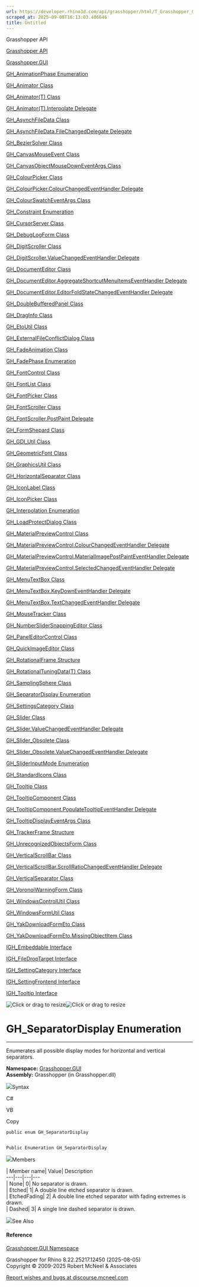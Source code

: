 ```yaml
---
url: https://developer.rhino3d.com/api/grasshopper/html/T_Grasshopper_GUI_GH_SeparatorDisplay.htm
scraped_at: 2025-09-08T16:13:03.406646
title: Untitled
---
```


Grasshopper API

[Grasshopper API](../html/723c01da-9986-4db2-8f53-6f3a7494df75.htm
"Grasshopper API")

[Grasshopper.GUI](../html/N_Grasshopper_GUI.htm "Grasshopper.GUI")

[GH_AnimationPhase
Enumeration](../html/T_Grasshopper_GUI_GH_AnimationPhase.htm
"GH_AnimationPhase Enumeration")

[GH_Animator Class](../html/T_Grasshopper_GUI_GH_Animator.htm "GH_Animator
Class")

[GH_Animator(T) Class](../html/T_Grasshopper_GUI_GH_Animator_1.htm
"GH_Animator\(T\) Class")

[GH_Animator(T).Interpolate
Delegate](../html/T_Grasshopper_GUI_GH_Animator_1_Interpolate.htm
"GH_Animator\(T\).Interpolate Delegate")

[GH_AsynchFileData Class](../html/T_Grasshopper_GUI_GH_AsynchFileData.htm
"GH_AsynchFileData Class")

[GH_AsynchFileData.FileChangedDelegate
Delegate](../html/T_Grasshopper_GUI_GH_AsynchFileData_FileChangedDelegate.htm
"GH_AsynchFileData.FileChangedDelegate Delegate")

[GH_BezierSolver Class](../html/T_Grasshopper_GUI_GH_BezierSolver.htm
"GH_BezierSolver Class")

[GH_CanvasMouseEvent Class](../html/T_Grasshopper_GUI_GH_CanvasMouseEvent.htm
"GH_CanvasMouseEvent Class")

[GH_CanvasObjectMouseDownEventArgs
Class](../html/T_Grasshopper_GUI_GH_CanvasObjectMouseDownEventArgs.htm
"GH_CanvasObjectMouseDownEventArgs Class")

[GH_ColourPicker Class](../html/T_Grasshopper_GUI_GH_ColourPicker.htm
"GH_ColourPicker Class")

[GH_ColourPicker.ColourChangedEventHandler
Delegate](../html/T_Grasshopper_GUI_GH_ColourPicker_ColourChangedEventHandler.htm
"GH_ColourPicker.ColourChangedEventHandler Delegate")

[GH_ColourSwatchEventArgs
Class](../html/T_Grasshopper_GUI_GH_ColourSwatchEventArgs.htm
"GH_ColourSwatchEventArgs Class")

[GH_Constraint Enumeration](../html/T_Grasshopper_GUI_GH_Constraint.htm
"GH_Constraint Enumeration")

[GH_CursorServer Class](../html/T_Grasshopper_GUI_GH_CursorServer.htm
"GH_CursorServer Class")

[GH_DebugLogForm Class](../html/T_Grasshopper_GUI_GH_DebugLogForm.htm
"GH_DebugLogForm Class")

[GH_DigitScroller Class](../html/T_Grasshopper_GUI_GH_DigitScroller.htm
"GH_DigitScroller Class")

[GH_DigitScroller.ValueChangedEventHandler
Delegate](../html/T_Grasshopper_GUI_GH_DigitScroller_ValueChangedEventHandler.htm
"GH_DigitScroller.ValueChangedEventHandler Delegate")

[GH_DocumentEditor Class](../html/T_Grasshopper_GUI_GH_DocumentEditor.htm
"GH_DocumentEditor Class")

[GH_DocumentEditor.AggregateShortcutMenuItemsEventHandler
Delegate](../html/T_Grasshopper_GUI_GH_DocumentEditor_AggregateShortcutMenuItemsEventHandler.htm
"GH_DocumentEditor.AggregateShortcutMenuItemsEventHandler Delegate")

[GH_DocumentEditor.EditorFoldStateChangedEventHandler
Delegate](../html/T_Grasshopper_GUI_GH_DocumentEditor_EditorFoldStateChangedEventHandler.htm
"GH_DocumentEditor.EditorFoldStateChangedEventHandler Delegate")

[GH_DoubleBufferedPanel
Class](../html/T_Grasshopper_GUI_GH_DoubleBufferedPanel.htm
"GH_DoubleBufferedPanel Class")

[GH_DragInfo Class](../html/T_Grasshopper_GUI_GH_DragInfo.htm "GH_DragInfo
Class")

[GH_EtoUtil Class](../html/T_Grasshopper_GUI_GH_EtoUtil.htm "GH_EtoUtil
Class")

[GH_ExternalFileConflictDialog
Class](../html/T_Grasshopper_GUI_GH_ExternalFileConflictDialog.htm
"GH_ExternalFileConflictDialog Class")

[GH_FadeAnimation Class](../html/T_Grasshopper_GUI_GH_FadeAnimation.htm
"GH_FadeAnimation Class")

[GH_FadePhase Enumeration](../html/T_Grasshopper_GUI_GH_FadePhase.htm
"GH_FadePhase Enumeration")

[GH_FontControl Class](../html/T_Grasshopper_GUI_GH_FontControl.htm
"GH_FontControl Class")

[GH_FontList Class](../html/T_Grasshopper_GUI_GH_FontList.htm "GH_FontList
Class")

[GH_FontPicker Class](../html/T_Grasshopper_GUI_GH_FontPicker.htm
"GH_FontPicker Class")

[GH_FontScroller Class](../html/T_Grasshopper_GUI_GH_FontScroller.htm
"GH_FontScroller Class")

[GH_FontScroller.PostPaint
Delegate](../html/T_Grasshopper_GUI_GH_FontScroller_PostPaint.htm
"GH_FontScroller.PostPaint Delegate")

[GH_FormShepard Class](../html/T_Grasshopper_GUI_GH_FormShepard.htm
"GH_FormShepard Class")

[GH_GDI_Util Class](../html/T_Grasshopper_GUI_GH_GDI_Util.htm "GH_GDI_Util
Class")

[GH_GeometricFont Class](../html/T_Grasshopper_GUI_GH_GeometricFont.htm
"GH_GeometricFont Class")

[GH_GraphicsUtil Class](../html/T_Grasshopper_GUI_GH_GraphicsUtil.htm
"GH_GraphicsUtil Class")

[GH_HorizontalSeparator
Class](../html/T_Grasshopper_GUI_GH_HorizontalSeparator.htm
"GH_HorizontalSeparator Class")

[GH_IconLabel Class](../html/T_Grasshopper_GUI_GH_IconLabel.htm "GH_IconLabel
Class")

[GH_IconPicker Class](../html/T_Grasshopper_GUI_GH_IconPicker.htm
"GH_IconPicker Class")

[GH_Interpolation Enumeration](../html/T_Grasshopper_GUI_GH_Interpolation.htm
"GH_Interpolation Enumeration")

[GH_LoadProtectDialog
Class](../html/T_Grasshopper_GUI_GH_LoadProtectDialog.htm
"GH_LoadProtectDialog Class")

[GH_MaterialPreviewControl
Class](../html/T_Grasshopper_GUI_GH_MaterialPreviewControl.htm
"GH_MaterialPreviewControl Class")

[GH_MaterialPreviewControl.ColourChangedEventHandler
Delegate](../html/T_Grasshopper_GUI_GH_MaterialPreviewControl_ColourChangedEventHandler.htm
"GH_MaterialPreviewControl.ColourChangedEventHandler Delegate")

[GH_MaterialPreviewControl.MaterialImagePostPaintEventHandler
Delegate](../html/T_Grasshopper_GUI_GH_MaterialPreviewControl_MaterialImagePostPaintEventHandler.htm
"GH_MaterialPreviewControl.MaterialImagePostPaintEventHandler Delegate")

[GH_MaterialPreviewControl.SelectedChangedEventHandler
Delegate](../html/T_Grasshopper_GUI_GH_MaterialPreviewControl_SelectedChangedEventHandler.htm
"GH_MaterialPreviewControl.SelectedChangedEventHandler Delegate")

[GH_MenuTextBox Class](../html/T_Grasshopper_GUI_GH_MenuTextBox.htm
"GH_MenuTextBox Class")

[GH_MenuTextBox.KeyDownEventHandler
Delegate](../html/T_Grasshopper_GUI_GH_MenuTextBox_KeyDownEventHandler.htm
"GH_MenuTextBox.KeyDownEventHandler Delegate")

[GH_MenuTextBox.TextChangedEventHandler
Delegate](../html/T_Grasshopper_GUI_GH_MenuTextBox_TextChangedEventHandler.htm
"GH_MenuTextBox.TextChangedEventHandler Delegate")

[GH_MouseTracker Class](../html/T_Grasshopper_GUI_GH_MouseTracker.htm
"GH_MouseTracker Class")

[GH_NumberSliderSnappingEditor
Class](../html/T_Grasshopper_GUI_GH_NumberSliderSnappingEditor.htm
"GH_NumberSliderSnappingEditor Class")

[GH_PanelEditorControl
Class](../html/T_Grasshopper_GUI_GH_PanelEditorControl.htm
"GH_PanelEditorControl Class")

[GH_QuickImageEditor Class](../html/T_Grasshopper_GUI_GH_QuickImageEditor.htm
"GH_QuickImageEditor Class")

[GH_RotationalFrame
Structure](../html/T_Grasshopper_GUI_GH_RotationalFrame.htm
"GH_RotationalFrame Structure")

[GH_RotationalTuningData(T)
Class](../html/T_Grasshopper_GUI_GH_RotationalTuningData_1.htm
"GH_RotationalTuningData\(T\) Class")

[GH_SamplingSphere Class](../html/T_Grasshopper_GUI_GH_SamplingSphere.htm
"GH_SamplingSphere Class")

[GH_SeparatorDisplay
Enumeration](../html/T_Grasshopper_GUI_GH_SeparatorDisplay.htm
"GH_SeparatorDisplay Enumeration")

[GH_SettingsCategory Class](../html/T_Grasshopper_GUI_GH_SettingsCategory.htm
"GH_SettingsCategory Class")

[GH_Slider Class](../html/T_Grasshopper_GUI_GH_Slider.htm "GH_Slider Class")

[GH_Slider.ValueChangedEventHandler
Delegate](../html/T_Grasshopper_GUI_GH_Slider_ValueChangedEventHandler.htm
"GH_Slider.ValueChangedEventHandler Delegate")

[GH_Slider_Obsolete Class](../html/T_Grasshopper_GUI_GH_Slider_Obsolete.htm
"GH_Slider_Obsolete Class")

[GH_Slider_Obsolete.ValueChangedEventHandler
Delegate](../html/T_Grasshopper_GUI_GH_Slider_Obsolete_ValueChangedEventHandler.htm
"GH_Slider_Obsolete.ValueChangedEventHandler Delegate")

[GH_SliderInputMode
Enumeration](../html/T_Grasshopper_GUI_GH_SliderInputMode.htm
"GH_SliderInputMode Enumeration")

[GH_StandardIcons Class](../html/T_Grasshopper_GUI_GH_StandardIcons.htm
"GH_StandardIcons Class")

[GH_Tooltip Class](../html/T_Grasshopper_GUI_GH_Tooltip.htm "GH_Tooltip
Class")

[GH_TooltipComponent Class](../html/T_Grasshopper_GUI_GH_TooltipComponent.htm
"GH_TooltipComponent Class")

[GH_TooltipComponent.PopulateTooltipEventHandler
Delegate](../html/T_Grasshopper_GUI_GH_TooltipComponent_PopulateTooltipEventHandler.htm
"GH_TooltipComponent.PopulateTooltipEventHandler Delegate")

[GH_TooltipDisplayEventArgs
Class](../html/T_Grasshopper_GUI_GH_TooltipDisplayEventArgs.htm
"GH_TooltipDisplayEventArgs Class")

[GH_TrackerFrame Structure](../html/T_Grasshopper_GUI_GH_TrackerFrame.htm
"GH_TrackerFrame Structure")

[GH_UnrecognizedObjectsForm
Class](../html/T_Grasshopper_GUI_GH_UnrecognizedObjectsForm.htm
"GH_UnrecognizedObjectsForm Class")

[GH_VerticalScrollBar
Class](../html/T_Grasshopper_GUI_GH_VerticalScrollBar.htm
"GH_VerticalScrollBar Class")

[GH_VerticalScrollBar.ScrollRatioChangedEventHandler
Delegate](../html/T_Grasshopper_GUI_GH_VerticalScrollBar_ScrollRatioChangedEventHandler.htm
"GH_VerticalScrollBar.ScrollRatioChangedEventHandler Delegate")

[GH_VerticalSeparator
Class](../html/T_Grasshopper_GUI_GH_VerticalSeparator.htm
"GH_VerticalSeparator Class")

[GH_VoronoiWarningForm
Class](../html/T_Grasshopper_GUI_GH_VoronoiWarningForm.htm
"GH_VoronoiWarningForm Class")

[GH_WindowsControlUtil
Class](../html/T_Grasshopper_GUI_GH_WindowsControlUtil.htm
"GH_WindowsControlUtil Class")

[GH_WindowsFormUtil Class](../html/T_Grasshopper_GUI_GH_WindowsFormUtil.htm
"GH_WindowsFormUtil Class")

[GH_YakDownloadFormEto
Class](../html/T_Grasshopper_GUI_GH_YakDownloadFormEto.htm
"GH_YakDownloadFormEto Class")

[GH_YakDownloadFormEto.MissingObjectItem
Class](../html/T_Grasshopper_GUI_GH_YakDownloadFormEto_MissingObjectItem.htm
"GH_YakDownloadFormEto.MissingObjectItem Class")

[IGH_Embeddable Interface](../html/T_Grasshopper_GUI_IGH_Embeddable.htm
"IGH_Embeddable Interface")

[IGH_FileDropTarget
Interface](../html/T_Grasshopper_GUI_IGH_FileDropTarget.htm
"IGH_FileDropTarget Interface")

[IGH_SettingCategory
Interface](../html/T_Grasshopper_GUI_IGH_SettingCategory.htm
"IGH_SettingCategory Interface")

[IGH_SettingFrontend
Interface](../html/T_Grasshopper_GUI_IGH_SettingFrontend.htm
"IGH_SettingFrontend Interface")

[IGH_Tooltip Interface](../html/T_Grasshopper_GUI_IGH_Tooltip.htm "IGH_Tooltip
Interface")

![Click or drag to resize](../icons/TocOpen.gif)![Click or drag to
resize](../icons/TocClose.gif)

# GH_SeparatorDisplay Enumeration  
  
---  
  
Enumerates all possible display modes for horizontal and vertical separators.

**Namespace:** [Grasshopper.GUI](N_Grasshopper_GUI.htm)  
**Assembly:** Grasshopper (in Grasshopper.dll)

![](../icons/SectionExpanded.png)Syntax

C#

VB

Copy

    
    
    public enum GH_SeparatorDisplay
    
    
    Public Enumeration GH_SeparatorDisplay

![](../icons/SectionExpanded.png)Members

| Member name| Value| Description  
---|---|---|---  
| None| 0|  No separator is drawn.  
| Etched| 1|  A double line etched separator is drawn.  
| EtchedFading| 2|  A double line etched separator with fading extremes is
drawn.  
| Dashed| 3|  A single line dashed separator is drawn.  
  
![](../icons/SectionExpanded.png)See Also

#### Reference

[Grasshopper.GUI Namespace](N_Grasshopper_GUI.htm)

Grasshopper for Rhino 8.22.25217.12450 (2025-08-05)  
Copyright © 2009-2025 Robert McNeel & Associates

[Report wishes and bugs at
discourse.mcneel.com](https://discourse.mcneel.com/c/grasshopper)

